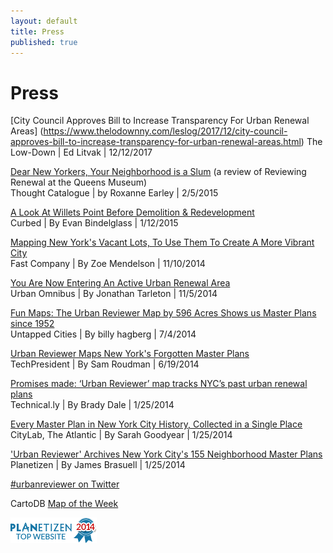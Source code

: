 ```yaml
---
layout: default
title: Press
published: true
---
```






# Press

[City Council Approves Bill to Increase Transparency For Urban Renewal Areas]
(https://www.thelodownny.com/leslog/2017/12/city-council-approves-bill-to-increase-transparency-for-urban-renewal-areas.html)
The Low-Down | Ed Litvak | 12/12/2017

[Dear New Yorkers, Your Neighborhood is a Slum](http://thoughtcatalog.com/roxanne-earley/2015/02/dear-new-yorkers-your-neighborhood-is-a-slum/) (a review of Reviewing Renewal at the Queens Museum)  
Thought Catalogue | by Roxanne Earley | 2/5/2015

[A Look At Willets Point Before Demolition &
Redevelopment](http://ny.curbed.com/archives/2015/01/12/a_look_at_willets_point_before_demolition_redevelopment.php)    
Curbed | By Evan Bindelglass | 1/12/2015

[Mapping New York's Vacant Lots, To Use Them To Create A More Vibrant City](http://www.fastcoexist.com/3038089/mapping-new-yorks-vacant-lots-to-use-them-to-create-a-more-vibrant-city)  
Fast Company | By Zoe Mendelson | 11/10/2014

[You Are Now Entering An Active Urban Renewal Area](http://urbanomnibus.net/2014/11/you-are-now-entering-an-active-urban-renewal-area/)  
Urban Omnibus | By Jonathan Tarleton | 11/5/2014

[Fun Maps: The Urban Reviewer Map by 596 Acres Shows us Master Plans since 1952](http://untappedcities.com/2014/07/04/fun-maps-the-urban-reviewer-map-by-596-acres-shows-us-master-plans-since-1952/)  
Untapped Cities | By billy hagberg | 7/4/2014

[Urban Reviewer Maps New York's Forgotten Master Plans](http://techpresident.com/news/25143/urban-reviewer-maps-new-yorks-forgotten-master-plans)  
TechPresident | By Sam Roudman | 6/19/2014

[Promises made: ‘Urban Reviewer’ map tracks NYC’s past urban renewal plans](http://technical.ly/brooklyn/2014/06/25/urban-re-viewer-launches-documenting-urban-renewal-era-maps/)  
Technical.ly | By Brady Dale | 1/25/2014

[Every Master Plan in New York City History, Collected in a Single Place](http://www.citylab.com/design/2014/06/every-master-plan-in-new-york-city-history-collected-in-a-single-place/373307/)  
CityLab, The Atlantic | By Sarah Goodyear | 1/25/2014

['Urban Reviewer' Archives New York City's 155 Neighborhood Master Plans](http://www.planetizen.com/node/69987)  
Planetizen | By James Brasuell | 1/25/2014

[#urbanreviewer on Twitter](https://twitter.com/search?src=typd&q=%23urbanreviewer)

CartoDB [Map of the Week](http://blog.cartodb.com/map-of-the-week-urban-reviewer/) 

[![Planetizen Top 10 Websites 2014](img/planetizen_badge.png)](https://www.planetizen.com/features/71298-top-10-websites-2014)
